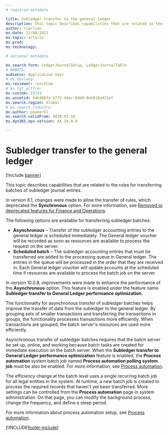 ```yaml
---
# required metadata

title: Subledger transfer to the general ledger
description: This topic describes capabilities that are related to the subledger transfer process in General ledger.
author: rcarlson
ms.date: 12/08/2021
ms.topic: article
ms.prod: 
ms.technology: 

# optional metadata

ms.search.form: LedgerJournalSetup, LedgerJournalTable
# ROBOTS: 
audience: Application User
# ms.devlang: 
ms.reviewer: roschlom
# ms.tgt_pltfrm: 
ms.custom: 15721
ms.assetid: b4b406fa-b772-44ec-8dd8-8eb818a921ef
ms.search.region: Global
# ms.search.industry: 
ms.author: peakerbl
ms.search.validFrom: 2020-01-18
ms.dyn365.ops.version: AX 10.0.8

---
```


# Subledger transfer to the general ledger

[!include [banner](../includes/banner.md)]

This topic describes capabilities that are related to the rules for transferring batches of subledger journal entries.

In version 8.1, changes were made to allow the transfer of rules, which deprecated the **Synchronous** option. For more information, see [Removed or deprecated features for Finance and Operations](../../fin-ops-core/dev-itpro/migration-upgrade/deprecated-features.md?toc=%2fdynamics365%2ffinance%2ftoc.json#finance-and-operations-81-with-platform-update-20).

The following options are available for transferring subledger batches:

- **Asynchronous** – Transfer of the subledger accounting entries to the general ledger is scheduled immediately. The General ledger voucher will be recorded as soon as resources are available to process the request on the server.
- **Scheduled batch** – The subledger accounting entries that must be transferred are added to the processing queue in General ledger. The entries in the queue will be processed in the order that they are received in. Each General ledger voucher will update accounts at the scheduled time if resources are available to process the batch job on the server.

In version 10.0.8, improvements were made to enhance the performance of the **Asynchronous** option. This feature is enabled under the feature name **Subledger transfer to General Ledger performance optimization**.

The functionality for asynchronous transfer of subledger batches helps improve the transfer of data from the subledger to the general ledger. By grouping sets of smaller transactions and transferring the transactions in groups, the functionality processes transactions more efficiently. When transactions are grouped, the batch server's resources are used more efficiently.

Asynchronous transfer of subledger batches requires that the batch server be set up, online, and working because batch tasks are created for immediate execution on the batch server. When the  **Subledger transfer to General Ledger performance optimization** feature is enabled, the **Process automation** system batch job named **Process automation polling system job** must be also be enabled. For more information, see [Process automation](../../fin-ops-core/dev-itpro/sysadmin/process-automation.md).

The efficiency change at the batch level uses a single recurring batch job for all legal entities in the system. At runtime, a new batch job is created to process the required records that haven't yet been transferred. More settings can be controlled from the **Process automation** page in system administration. On that page, you can modify the background process, change the frequency, and define a sleep period.

For more information about process automation setup, see [Process automation](../../fin-ops-core/dev-itpro/sysadmin/process-automation.md).

[!INCLUDE[footer-include](../../includes/footer-banner.md)]
